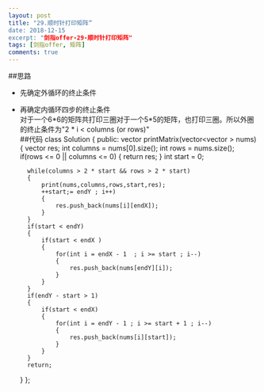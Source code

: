 ```yaml
---
layout: post
title: "29.顺时针打印矩阵“
date: 2018-12-15
excerpt: "剑指offer-29-顺时针打印矩阵"
tags: [剑指offer, 矩阵]
comments: true
---
```

##思路    
- 先确定外循环的终止条件  
- 再确定内循环四步的终止条件  
对于一个6\*6的矩阵共打印三圈对于一个5*5的矩阵，也打印三圈。所以外圈的终止条件为"2 \* i < columns (or rows)"  
##代码
	class Solution {
	public:
    vector<int> printMatrix(vector<vector<int> > nums)
    {
        vector<int> res;
        int columns = nums[0].size();
        int rows = nums.size();
        if(rows <= 0 || columns <= 0)
        {
            return res;
        }
        int start = 0;

        while(columns > 2 * start && rows > 2 * start)
        {
            print(nums,columns,rows,start,res);
            ++start;= endY ; i++)
            {
                res.push_back(nums[i][endX]);
            }
        }
        if(start < endY)
        {
            if(start < endX )
            {
                for(int i = endX - 1  ; i >= start ; i--)
                {
                    res.push_back(nums[endY][i]);
                }
            }
        }
        if(endY - start > 1)
        {
            if(start < endX)
            {
                for(int i = endY - 1 ; i >= start + 1 ; i--)
                {
                    res.push_back(nums[i][start]);
                }
            }
        }
        return;
    }
	};
